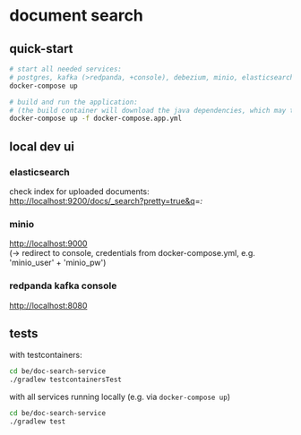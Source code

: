 # document search

## quick-start

```sh
# start all needed services:
# postgres, kafka (>redpanda, +console), debezium, minio, elasticsearch 
docker-compose up

# build and run the application:
# (the build container will download the java dependencies, which may take some time)
docker-compose up -f docker-compose.app.yml

```

## local dev ui

### elasticsearch

check index for uploaded documents:  
<http://localhost:9200/docs/_search?pretty=true&q>=*:*

### minio

<http://localhost:9000>  
(-> redirect to console, credentials from docker-compose.yml, e.g. 'minio_user' + 'minio_pw')

### redpanda kafka console

<http://localhost:8080>

## tests

with testcontainers:

```sh
cd be/doc-search-service
./gradlew testcontainersTest
```

with all services running locally (e.g. via `docker-compose up`)

```sh
cd be/doc-search-service
./gradlew test
```
